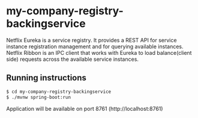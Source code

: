 # my-company-registry-backingservice
Netflix Eureka is a service registry. It provides a REST API for service instance registration management and for querying available instances. Netflix Ribbon is an IPC client that works with Eureka to load balance(client side) requests across the available service instances.

## Running instructions

```bash
$ cd my-company-registry-backingservice
$ ./mvnw spring-boot:run
```

Application will be available on port 8761 (http://localhost:8761)
